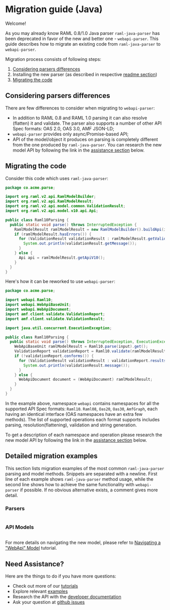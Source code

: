 ---
---

# Migration guide (Java)
Welcome!

As you may already know RAML 0.8/1.0 Java parser `raml-java-parser` has been deprecated in favor of the new and better one - `webapi-parser`. This guide describes how to migrate an existing code from `raml-java-parser` to `webapi-parser`.

Migration process consists of following steps:
1. [Considering parsers differences](#considering-parsers-differences)
2. Installing the new parser (as described in respective [readme section](https://github.com/raml-org/webapi-parser#java))
3. [Migrating the code](#migrating-the-code)

## Considering parsers differences
There are few differences to consider when migrating to `webapi-parser`:
* In addition to RAML 0.8 and RAML 1.0 parsing it can also resolve (flatten) it and validate. The parser also supports a number of other API Spec formats: OAS 2.0, OAS 3.0, AMF JSON-LD;
* `webapi-parser` provides only async/Promise-based API;
* API of the model/object it produces on parsing is completely different from the one produced by `raml-java-parser`. You can research the new model API by following the link in the [assistance section](#need-assistance) below.

## Migrating the code
Consider this code which uses `raml-java-parser`:
```java
package co.acme.parse;

import org.raml.v2.api.RamlModelBuilder;
import org.raml.v2.api.RamlModelResult;
import org.raml.v2.api.model.common.ValidationResult;
import org.raml.v2.api.model.v10.api.Api;

public class Raml10Parsing {
  public static void parse() throws InterruptedException {
    RamlModelResult ramlModelResult = new RamlModelBuilder().buildApi(input);
    if (ramlModelResult.hasErrors()) {
      for (ValidationResult validationResult : ramlModelResult.getValidationResults()) {
        System.out.println(validationResult.getMessage());
      }
    } else {
      Api api = ramlModelResult.getApiV10();
    }
  }
}
```

Here's how it can be reworked to use `webapi-parser`:
```java
package co.acme.parse;

import webapi.Raml10;
import webapi.WebApiBaseUnit;
import webapi.WebApiDocument;
import amf.client.validate.ValidationReport;
import amf.client.validate.ValidationResult;

import java.util.concurrent.ExecutionException;

public class Raml10Parsing {
  public static void parse() throws InterruptedException, ExecutionException {
    WebApiBaseUnit ramlModelResult = Raml10.parse(input).get();
    ValidationReport validationReport = Raml10.validate(ramlModelResult).get();
    if (!validationReport.conforms()) {
      for (ValidationResult validationResult : validationReport.results()) {
        System.out.println(validationResult.message());
      }
    } else {
      WebApiDocument document = (WebApiDocument) ramlModelResult;
    }
  }
}
```

In the example above, namespace `webapi` contains namespaces for all the supported API Spec formats: `Raml10`. `Raml08`, `Oas20`, `Oas30`, `AmfGraph`, each having an identical interface (OAS namespaces have an extra few methods). The list of supported operations each format supports includes parsing, resolution(flattening), validation and string generation.

To get a description of each namespace and operation please research the new model API by following the link in the [assistance section](#need-assistance) below.

## Detailed migration examples
This section lists migration examples of the most common `raml-java-parser` parsing and model methods. Snippets are separated with a newline. First line of each example shows `raml-java-parser` method usage, while the second line shows how to achieve the same functionality with `webapi-parser` if possible. If no obvious alternative exists, a comment gives more detail.

### Parsers
```java

```

### API Models
```java

```

For more details on navigating the new model, please refer to [Navigating a "WebApi" Model](navigating.md) tutorial.


## Need Assistance?
Here are the things to do if you have more questions:
* Check out more of our [tutorials](SUMMARY.md)
* Explore relevant [examples](https://github.com/raml-org/webapi-parser/tree/master/examples/java)
* Research the API with the [developer documentation](https://raml-org.github.io/webapi-parser/java/index.html)
* Ask your question at [github issues](https://github.com/raml-org/webapi-parser/issues)
